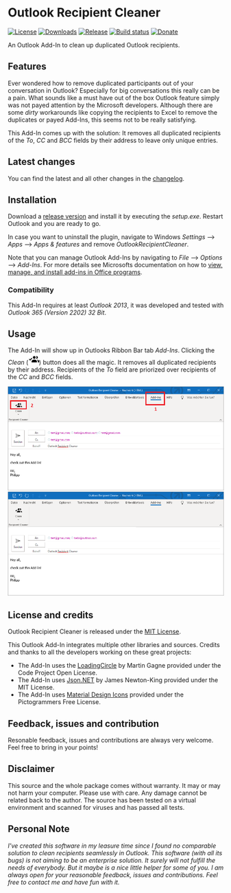 # Outlook Recipient Cleaner
[![License](https://img.shields.io/github/license/Fruchtzwerg94/OutlookRecipientCleaner)](LICENSE)
[![Downloads](https://img.shields.io/github/downloads/Fruchtzwerg94/OutlookRecipientCleaner/total)](https://tooomm.github.io/github-release-stats/?username=Fruchtzwerg94&repository=OutlookRecipientCleaner)
[![Release](https://img.shields.io/github/v/release/Fruchtzwerg94/OutlookRecipientCleaner)](https://github.com/Fruchtzwerg94/OutlookRecipientCleaner/releases)
[![Build status](https://github.com/Fruchtzwerg94/OutlookRecipientCleaner/actions/workflows/CI_build.yml/badge.svg?branch=master)](https://github.com/Fruchtzwerg94/OutlookRecipientCleaner/actions/workflows/CI_build.yml)
[![Donate](https://img.shields.io/badge/Donate-PayPal-blue.svg)](https://www.paypal.me/insanitydesign)

An Outlook Add-In to clean up duplicated Outlook recipients.

## Features
Ever wondered how to remove duplicated participants out of your conversation in Outlook? Especially for big conversations this really can be a pain.
What sounds like a must have out of the box Outlook feature simply was not payed attention by the Microsoft developers.
Although there are some *dirty* workarounds like copying the recipients to Excel to remove the duplicates or payed Add-Ins, this seems not to be really satisfying.

This Add-In comes up with the solution: It removes all duplicated recipients of the *To*, *CC* and *BCC* fields by their address to leave only unique entries.

## Latest changes
You can find the latest and all other changes in the [changelog](CHANGELOG.md).

## Installation
Download a [release version](https://github.com/Fruchtzwerg94/OutlookRecipientCleaner/releases) and install it by executing the *setup.exe*. Restart Outlook and you are ready to go.

In case you want to uninstall the plugin, navigate to Windows *Settings* --> *Apps* --> *Apps & features* and remove *OutlookRecipientCleaner*.

Note that you can manage Outlook Add-Ins by navigating to *File* --> *Options* --> *Add-Ins*. For more details see Microsofts documentation on how to [view, manage, and install add-ins in Office programs](https://support.microsoft.com/en-us/office/view-manage-and-install-add-ins-in-office-programs-16278816-1948-4028-91e5-76dca5380f8d).

### Compatibility
This Add-In requires at least *Outlook 2013*, it was developed and tested with *Outlook 365 (Version 2202) 32 Bit*.

## Usage
The Add-In will show up in Outlooks Ribbon Bar tab *Add-Ins*. Clicking the *Clean* (<img src="OutlookRecipientCleaner/OutlookRecipientCleaner/Resources/Clean.png" width="25">) button does all the magic.
It removes all duplicated recipients by their address. Recipients of the *To* field are priorized over recipients of the *CC* and *BCC* fields.

![Before Outlook Recipient Cleaner](doc/BeforeOutlookRecipientCleaner.png)
![After Outlook Recipient Cleaner](doc/AfterOutlookRecipientCleaner.png)

## License and credits
Outlook Recipient Cleaner is released under the [MIT License](LICENSE).

This Outlook Add-In integrates multiple other libraries and sources. Credits and thanks to all the developers working on these great projects:
* The Add-In uses the [LoadingCircle](https://www.codeproject.com/articles/14841/how-to-write-a-loading-circle-animation-in-net) by Martin Gagne provided under the Code Project Open License.
* The Add-In uses [Json.NET](https://www.newtonsoft.com/json) by James Newton-King provided under the MIT License.
* The Add-In uses [Material Design Icons](https://materialdesignicons.com/) provided under the Pictogrammers Free License.

## Feedback, issues and contribution
Resonable feedback, issues and contributions are always very welcome. Feel free to bring in your points!

## Disclaimer
This source and the whole package comes without warranty. It may or may not harm your computer. Please use with care. Any damage cannot be related back to the author. The source has been tested on a virtual environment and scanned for viruses and has passed all tests.

## Personal Note
*I've created this software in my leasure time since I found no comparable solution to clean recipients seamlessly in Outlook. This software (with all its bugs) is not aiming to be an enterprise solution. It surely will not fulfill the needs of everybody. But it maybe is a nice little helper for some of you. I am always open for your reasonable feedback, issues and contributions. Feel free to contact me and have fun with it.*
